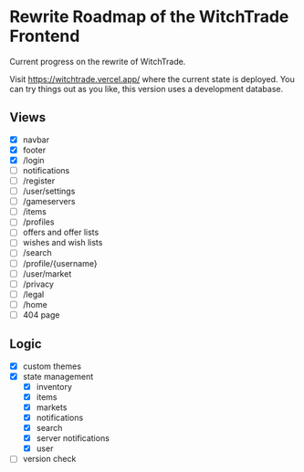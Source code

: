 # Rewrite Roadmap of the WitchTrade Frontend
Current progress on the rewrite of WitchTrade.

Visit https://witchtrade.vercel.app/ where the current state is deployed. You can try things out as you like, this version uses a development database. 

## Views
- [x] navbar
- [x] footer
- [x] /login 
- [ ] notifications
- [ ] /register
- [ ] /user/settings
- [ ] /gameservers
- [ ] /items
- [ ] /profiles
- [ ] offers and offer lists
- [ ] wishes and wish lists
- [ ] /search
- [ ] /profile/{username}
- [ ] /user/market
- [ ] /privacy
- [ ] /legal
- [ ] /home
- [ ] 404 page

## Logic
- [x] custom themes
- [x] state management
    - [x] inventory
    - [x] items
    - [x] markets
    - [x] notifications
    - [x] search
    - [x] server notifications
    - [x] user
- [ ] version check